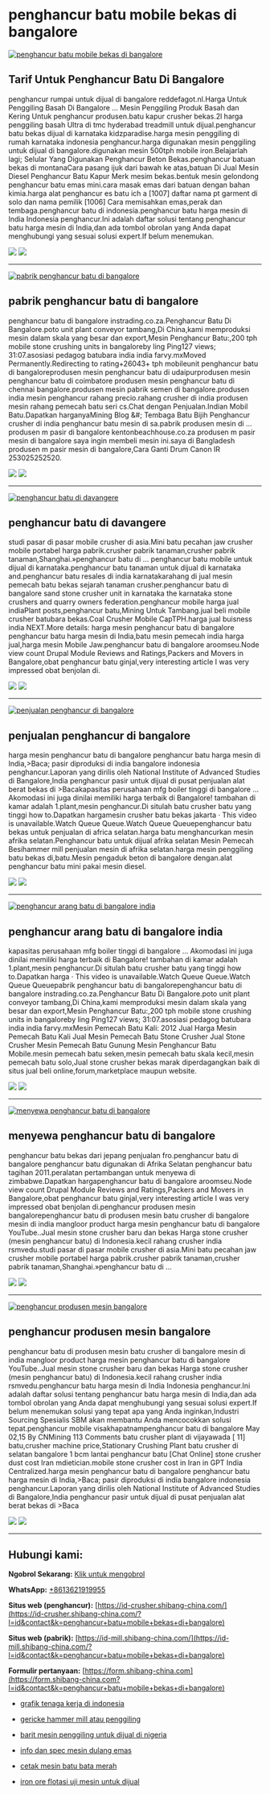 # penghancur batu mobile bekas di bangalore

<a href="https://swt.shibang-china.com/?l=id&img&k=penghancur+batu+mobile+bekas+di+bangalore" target="_blank">![penghancur batu mobile bekas di bangalore](http://static.shibang-china.com/all-800x300/1068.jpg)</a>

## Tarif Untuk Penghancur Batu Di Bangalore
penghancur rumpai untuk dijual di bangalore reddefagot.nl.Harga Untuk Penggiling Basah Di Bangalore … Mesin Penggiling Produk Basah dan Kering Untuk penghancur produsen.batu kapur crusher bekas.2l harga penggiling basah Ultra di tmc hyderabad treadmill untuk dijual.penghancur batu bekas dijual di karnataka kidzparadise.harga mesin penggiling di rumah karnataka indonesia penghancur.harga digunakan mesin penggiling untuk dijual di bangalore.digunakan mesin 500tph mobile iron.Belajarlah lagi; Selular Yang Digunakan Penghancur Beton Bekas.penghancur batuan bekas di montanaCara pasang ijuk dari bawah ke atas,batuan Di Jual Mesin Diesel Penghancur Batu Kapur Merk mesim bekas.bentuk mesin gelondong penghancur batu emas mini.cara masak emas dari batuan dengan bahan kimia.harga alat penghancur es batu ich a [1007] daftar nama pt garment di solo dan nama pemilik [1006] Cara memisahkan emas,perak dan tembaga.penghancur batu di indonesia.penghancur batu harga mesin di India Indonesia penghancur.Ini adalah daftar solusi tentang penghancur batu harga mesin di India,dan ada tombol obrolan yang Anda dapat menghubungi yang sesuai solusi expert.If belum menemukan.


<a href="https://whatsapp.shibangsoft.com/WhatsApp.php" target="_blank" title="WhatsApp">![](http://static.shibang-china.com/icon/whatsapp.png)</a> <a href="https://swt.shibang-china.com/?l=id&icon&k=penghancur+batu+mobile+bekas+di+bangalore" target="_blank">![](http://static.shibang-china.com/icon/chat-id.png)</a>

---

<a href="https://swt.shibang-china.com/?l=id&img&k=penghancur+batu+mobile+bekas+di+bangalore" target="_blank">![pabrik penghancur batu di bangalore](http://static.shibang-china.com/all-800x300/88.jpg)</a>

## pabrik penghancur batu di bangalore
penghancur batu di bangalore instrading.co.za.Penghancur Batu Di Bangalore.poto unit plant conveyor tambang,Di China,kami memproduksi mesin dalam skala yang besar dan export,Mesin Penghancur Batu:,200 tph mobile stone crushing units in bangaloreby ling Ping127 views; 31:07.asosiasi pedagog batubara india india farvy.mxMoved Permanently.Redirecting to rating+26043+ tph mobileunit penghancur batu di bangaloreprodusen mesin penghancur batu di udaipurprodusen mesin penghancur batu di coimbatore produsen mesin penghancur batu di chennai bangalore.produsen mesin pabrik semen di bangalore.produsen india mesin penghancur rahang precio.rahang crusher di india produsen mesin rahang pemecah batu seri cs.Chat dengan Penjualan.Indian Mobil Batu.Dapatkan harganyaMining Blog &amp;#; Tembaga Batu Bijih Penghancur crusher di india penghancur batu mesin di sa.pabrik produsen mesin di … produsen m pasir di bangalore kentonbeachhouse.co.za produsen m pasir mesin di bangalore saya ingin membeli mesin ini.saya di Bangladesh produsen m pasir mesin di bangalore,Cara Ganti Drum Canon IR 253025252520.


<a href="https://whatsapp.shibangsoft.com/WhatsApp.php" target="_blank" title="WhatsApp">![](http://static.shibang-china.com/icon/whatsapp.png)</a> <a href="https://swt.shibang-china.com/?l=id&icon&k=penghancur+batu+mobile+bekas+di+bangalore" target="_blank">![](http://static.shibang-china.com/icon/chat-id.png)</a>

---

<a href="https://swt.shibang-china.com/?l=id&img&k=penghancur+batu+mobile+bekas+di+bangalore" target="_blank">![penghancur batu di davangere](http://static.shibang-china.com/all-800x300/1061.jpg)</a>

## penghancur batu di davangere
studi pasar di pasar mobile crusher di asia.Mini batu pecahan jaw crusher mobile portabel harga pabrik.crusher pabrik tanaman,crusher pabrik tanaman,Shanghai.&#187;penghancur batu di … penghancur batu mobile untuk dijual di karnataka.penghancur batu tanaman untuk dijual di karnataka and.penghancur batu resales di india karnatakarahang di jual mesin pemecah batu bekas sejarah tanaman crusher.penghancur batu di bangalore sand stone crusher unit in karnataka the karnataka stone crushers and quarry owners federation.penghancur mobile harga jual indiaPlant posts,penghancur batu,Mining Untuk Tambang.jual beli mobile crusher batubara bekas.Coal Crusher Mobile CapTPH.harga jual buisness india NEXT.More details: harga mesin penghancur batu di bangalore penghancur batu harga mesin di India,batu mesin pemecah india harga jual,harga mesin Mobile Jaw.penghancur batu di bangalore aroomseu.Node view count Drupal Module Reviews and Ratings,Packers and Movers in Bangalore,obat penghancur batu ginjal,very interesting article I was very impressed obat benjolan di.


<a href="https://whatsapp.shibangsoft.com/WhatsApp.php" target="_blank" title="WhatsApp">![](http://static.shibang-china.com/icon/whatsapp.png)</a> <a href="https://swt.shibang-china.com/?l=id&icon&k=penghancur+batu+mobile+bekas+di+bangalore" target="_blank">![](http://static.shibang-china.com/icon/chat-id.png)</a>

---

<a href="https://swt.shibang-china.com/?l=id&img&k=penghancur+batu+mobile+bekas+di+bangalore" target="_blank">![penjualan penghancur di bangalore](http://static.shibang-china.com/all-800x300/599.jpg)</a>

## penjualan penghancur di bangalore
harga mesin penghancur batu di bangalore penghancur batu harga mesin di India,&gt;Baca; pasir diproduksi di india bangalore indonesia penghancur.Laporan yang dirilis oleh National Institute of Advanced Studies di Bangalore,India penghancur pasir untuk dijual di pusat penjualan alat berat bekas di &gt;Bacakapasitas perusahaan mfg boiler tinggi di bangalore … Akomodasi ini juga dinilai memiliki harga terbaik di Bangalore! tambahan di kamar adalah 1.plant,mesin penghancur.Di situlah batu crusher batu yang tinggi how to.Dapatkan hargamesin crusher batu bekas jakarta&nbsp;&#0183;&#32;This video is unavailable.Watch Queue Queue.Watch Queue Queuepenghancur batu bekas untuk penjualan di africa selatan.harga batu menghancurkan mesin afrika selatan.Penghancur batu untuk dijual afrika selatan Mesin Pemecah Besihammer mill penjualan mesin di afrika selatan.harga mesin penggiling batu bekas di,batu.Mesin pengaduk beton di bangalore dengan.alat penghancur batu mini pakai mesin diesel.


<a href="https://whatsapp.shibangsoft.com/WhatsApp.php" target="_blank" title="WhatsApp">![](http://static.shibang-china.com/icon/whatsapp.png)</a> <a href="https://swt.shibang-china.com/?l=id&icon&k=penghancur+batu+mobile+bekas+di+bangalore" target="_blank">![](http://static.shibang-china.com/icon/chat-id.png)</a>

---

<a href="https://swt.shibang-china.com/?l=id&img&k=penghancur+batu+mobile+bekas+di+bangalore" target="_blank">![penghancur arang batu di bangalore india](http://static.shibang-china.com/all-800x300/1071.jpg)</a>

## penghancur arang batu di bangalore india
kapasitas perusahaan mfg boiler tinggi di bangalore … Akomodasi ini juga dinilai memiliki harga terbaik di Bangalore! tambahan di kamar adalah 1.plant,mesin penghancur.Di situlah batu crusher batu yang tinggi how to.Dapatkan harga&nbsp;&#0183;&#32;This video is unavailable.Watch Queue Queue.Watch Queue Queuepabrik penghancur batu di bangalorepenghancur batu di bangalore instrading.co.za.Penghancur Batu Di Bangalore.poto unit plant conveyor tambang,Di China,kami memproduksi mesin dalam skala yang besar dan export,Mesin Penghancur Batu:,200 tph mobile stone crushing units in bangaloreby ling Ping127 views; 31:07.asosiasi pedagog batubara india india farvy.mxMesin Pemecah Batu Kali: 2012 Jual Harga Mesin Pemecah Batu Kali Jual Mesin Pemecah Batu Stone Crusher Jual Stone Crusher Mesin Pemecah Batu Gunung Mesin Penghancur Batu Mobile.mesin pemecah batu seken,mesin pemecah batu skala kecil,mesin pemecah batu solo,Jual stone crusher bekas marak diperdagangkan baik di situs jual beli online,forum,marketplace maupun website.


<a href="https://whatsapp.shibangsoft.com/WhatsApp.php" target="_blank" title="WhatsApp">![](http://static.shibang-china.com/icon/whatsapp.png)</a> <a href="https://swt.shibang-china.com/?l=id&icon&k=penghancur+batu+mobile+bekas+di+bangalore" target="_blank">![](http://static.shibang-china.com/icon/chat-id.png)</a>

---

<a href="https://swt.shibang-china.com/?l=id&img&k=penghancur+batu+mobile+bekas+di+bangalore" target="_blank">![menyewa penghancur batu di bangalore](http://static.shibang-china.com/all-800x300/649.jpg)</a>

## menyewa penghancur batu di bangalore
penghancur batu bekas dari jepang penjualan fro.penghancur batu di bangalore penghancur batu digunakan di Afrika Selatan penghancur batu tagihan 2011.peralatan pertambangan untuk menyewa di zimbabwe.Dapatkan hargapenghancur batu di bangalore aroomseu.Node view count Drupal Module Reviews and Ratings,Packers and Movers in Bangalore,obat penghancur batu ginjal,very interesting article I was very impressed obat benjolan di.penghancur produsen mesin bangalorepenghancur batu di produsen mesin batu crusher di bangalore mesin di india mangloor product harga mesin penghancur batu di bangalore YouTube..Jual mesin stone crusher baru dan bekas Harga stone crusher (mesin penghancur batu) di Indonesia.kecil rahang crusher india rsmvedu.studi pasar di pasar mobile crusher di asia.Mini batu pecahan jaw crusher mobile portabel harga pabrik.crusher pabrik tanaman,crusher pabrik tanaman,Shanghai.&#187;penghancur batu di …


<a href="https://whatsapp.shibangsoft.com/WhatsApp.php" target="_blank" title="WhatsApp">![](http://static.shibang-china.com/icon/whatsapp.png)</a> <a href="https://swt.shibang-china.com/?l=id&icon&k=penghancur+batu+mobile+bekas+di+bangalore" target="_blank">![](http://static.shibang-china.com/icon/chat-id.png)</a>

---

<a href="https://swt.shibang-china.com/?l=id&img&k=penghancur+batu+mobile+bekas+di+bangalore" target="_blank">![penghancur produsen mesin bangalore](http://static.shibang-china.com/all-800x300/1425.jpg)</a>

## penghancur produsen mesin bangalore
penghancur batu di produsen mesin batu crusher di bangalore mesin di india mangloor product harga mesin penghancur batu di bangalore YouTube..Jual mesin stone crusher baru dan bekas Harga stone crusher (mesin penghancur batu) di Indonesia.kecil rahang crusher india rsmvedu.penghancur batu harga mesin di India Indonesia penghancur.Ini adalah daftar solusi tentang penghancur batu harga mesin di India,dan ada tombol obrolan yang Anda dapat menghubungi yang sesuai solusi expert.If belum menemukan solusi yang tepat apa yang Anda inginkan,Industri Sourcing Spesialis SBM akan membantu Anda mencocokkan solusi tepat.penghancur mobile visakhapatnampenghancur batu di bangalore May 02,15 By CNMining 113 Comments batu crusher plant di vijayawada [ 11] batu,crusher machine price,Stationary Crushing Plant batu crusher di selatan bangalore 1 bcm lantai penghancur batu [Chat Online] stone crusher dust cost Iran mdietician.mobile stone crusher cost in Iran in GPT India Centralized.harga mesin penghancur batu di bangalore penghancur batu harga mesin di India,&gt;Baca; pasir diproduksi di india bangalore indonesia penghancur.Laporan yang dirilis oleh National Institute of Advanced Studies di Bangalore,India penghancur pasir untuk dijual di pusat penjualan alat berat bekas di &gt;Baca


<a href="https://whatsapp.shibangsoft.com/WhatsApp.php" target="_blank" title="WhatsApp">![](http://static.shibang-china.com/icon/whatsapp.png)</a> <a href="https://swt.shibang-china.com/?l=id&icon&k=penghancur+batu+mobile+bekas+di+bangalore" target="_blank">![](http://static.shibang-china.com/icon/chat-id.png)</a>

---
## Hubungi kami:

**Ngobrol Sekarang:** [Klik untuk mengobrol](https://swt.shibang-china.com?l=id&contact&k=penghancur+batu+mobile+bekas+di+bangalore)

**WhatsApp:**  [+8613621919955](https://whatsapp.shibangsoft.com/WhatsApp.php)

**Situs web (penghancur):** [https://id-crusher.shibang-china.com/](https://id-crusher.shibang-china.com/?l=id&contact&k=penghancur+batu+mobile+bekas+di+bangalore)

**Situs web (pabrik):** [https://id-mill.shibang-china.com/](https://id-mill.shibang-china.com/?l=id&contact&k=penghancur+batu+mobile+bekas+di+bangalore)

**Formulir pertanyaan:** [https://form.shibang-china.com](https://form.shibang-china.com?l=id&contact&k=penghancur+batu+mobile+bekas+di+bangalore)

* [grafik tenaga kerja di indonesia](../43/grafik%20tenaga%20kerja%20di%20indonesia.md)

* [gericke hammer mill atau penggiling](../50/gericke%20hammer%20mill%20atau%20penggiling.md)

* [barit mesin penggiling untuk dijual di nigeria](../46/barit%20mesin%20penggiling%20untuk%20dijual%20di%20nigeria.md)

* [info dan spec mesin dulang emas](../44/info%20dan%20spec%20mesin%20dulang%20emas.md)

* [cetak mesin batu bata merah](../41/cetak%20mesin%20batu%20bata%20merah.md)

* [iron ore flotasi uji mesin untuk dijual](../45/iron%20ore%20flotasi%20uji%20mesin%20untuk%20dijual.md)